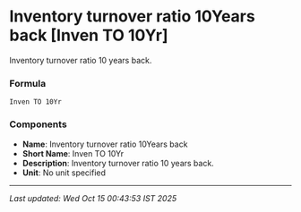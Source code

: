 # Inventory turnover ratio 10Years back [Inven TO 10Yr]
Inventory turnover ratio 10 years back.

### Formula
```text
Inven TO 10Yr
```


### Components
- **Name**: Inventory turnover ratio 10Years back
- **Short Name**: Inven TO 10Yr
- **Description**: Inventory turnover ratio 10 years back.
- **Unit**: No unit specified

---
*Last updated: Wed Oct 15 00:43:53 IST 2025*
